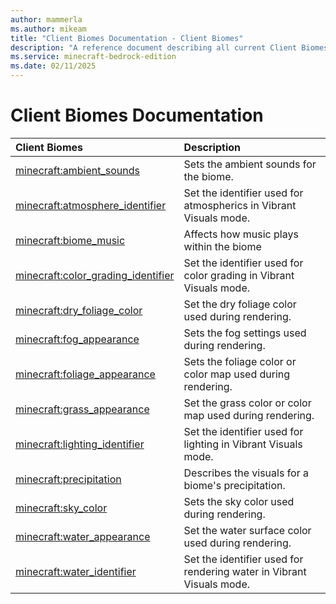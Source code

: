```yaml
---
author: mammerla
ms.author: mikeam
title: "Client Biomes Documentation - Client Biomes"
description: "A reference document describing all current Client Biomes"
ms.service: minecraft-bedrock-edition
ms.date: 02/11/2025 
---
```


# Client Biomes Documentation

| Client Biomes | Description |
|:-----|:----------|
| [minecraft:ambient_sounds](Components/minecraftClientBiomes_ambient_sounds.md)| Sets the ambient sounds for the biome. |
| [minecraft:atmosphere_identifier](Components/minecraftClientBiomes_atmosphere_identifier.md)| Set the identifier used for atmospherics in Vibrant Visuals mode. |
| [minecraft:biome_music](Components/minecraftClientBiomes_biome_music.md)| Affects how music plays within the biome |
| [minecraft:color_grading_identifier](Components/minecraftClientBiomes_color_grading_identifier.md)| Set the identifier used for color grading in Vibrant Visuals mode. |
| [minecraft:dry_foliage_color](Components/minecraftClientBiomes_dry_foliage_color.md)| Set the dry foliage color used during rendering. |
| [minecraft:fog_appearance](Components/minecraftClientBiomes_fog_appearance.md)| Sets the fog settings used during rendering. |
| [minecraft:foliage_appearance](Components/minecraftClientBiomes_foliage_appearance.md)| Sets the foliage color or color map used during rendering. |
| [minecraft:grass_appearance](Components/minecraftClientBiomes_grass_appearance.md)| Set the grass color or color map used during rendering. |
| [minecraft:lighting_identifier](Components/minecraftClientBiomes_lighting_identifier.md)| Set the identifier used for lighting in Vibrant Visuals mode. |
| [minecraft:precipitation](Components/minecraftClientBiomes_precipitation.md)| Describes the visuals for a biome's precipitation. |
| [minecraft:sky_color](Components/minecraftClientBiomes_sky_color.md)| Sets the sky color used during rendering. |
| [minecraft:water_appearance](Components/minecraftClientBiomes_water_appearance.md)| Set the water surface color used during rendering. |
| [minecraft:water_identifier](Components/minecraftClientBiomes_water_identifier.md)| Set the identifier used for rendering water in Vibrant Visuals mode. |
